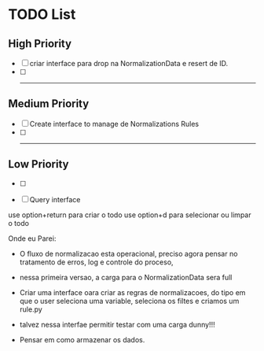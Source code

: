 # TODO List

## High Priority

- [ ] criar interface para drop na NormalizationData e resert de ID.
- [ ] ---

## Medium Priority

- [ ] Create interface to manage de Normalizations Rules
- [ ] ---

## Low Priority

- [ ] 
- [ ] Query interface



use option+return para criar o todo
use option+d para selecionar ou limpar o todo

Onde eu Parei:
- O fluxo de normalizacao esta operacional, preciso agora pensar no tratamento de erros, log e controle do proceso,
- nessa primeira versao, a carga para o NormalizationData sera full
- Criar uma interface oara criar as regras de normalizacoes, do tipo em que o user seleciona uma variable, seleciona os filtes e criamos um rule.py
- talvez nessa interfae permitir testar com uma carga dunny!!!

- Pensar em como armazenar os dados.
